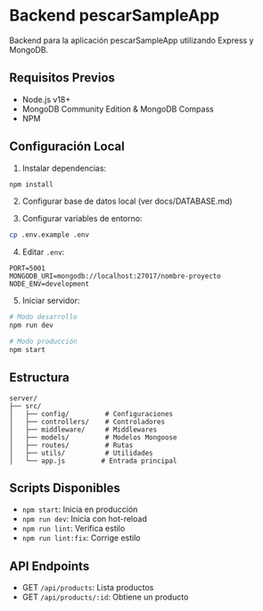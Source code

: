 # Backend pescarSampleApp

Backend para la aplicación pescarSampleApp utilizando Express y MongoDB.

## Requisitos Previos

- Node.js v18+
- MongoDB Community Edition & MongoDB Compass
- NPM

## Configuración Local

1. Instalar dependencias:

```bash
npm install
```

2. Configurar base de datos local (ver docs/DATABASE.md)

3. Configurar variables de entorno:

```bash
cp .env.example .env
```

4. Editar `.env`:

```env
PORT=5001
MONGODB_URI=mongodb://localhost:27017/nombre-proyecto
NODE_ENV=development
```

5. Iniciar servidor:

```bash
# Modo desarrollo
npm run dev

# Modo producción
npm start
```

## Estructura

```
server/
├── src/
│   ├── config/         # Configuraciones
│   ├── controllers/    # Controladores
│   ├── middleware/     # Middlewares
│   ├── models/         # Modelos Mongoose
│   ├── routes/         # Rutas
│   ├── utils/          # Utilidades
│   └── app.js         # Entrada principal
```

## Scripts Disponibles

- `npm start`: Inicia en producción
- `npm run dev`: Inicia con hot-reload
- `npm run lint`: Verifica estilo
- `npm run lint:fix`: Corrige estilo

## API Endpoints

- GET `/api/products`: Lista productos
- GET `/api/products/:id`: Obtiene un producto
